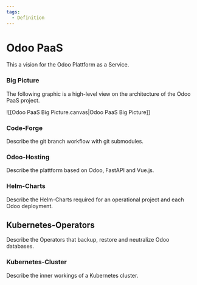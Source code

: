 ```yaml
---
tags:
  - Definition
---
```


# Odoo PaaS

This a vision for the Odoo Plattform as a Service.

### Big Picture

The following graphic is a high-level view on the architecture of the Odoo PaaS project.

![[Odoo PaaS Big Picture.canvas|Odoo PaaS Big Picture]]

### Code-Forge

Describe the git branch workflow with git submodules.

### Odoo-Hosting

Describe the plattform based on Odoo, FastAPI and Vue.js.

### Helm-Charts

Describe the Helm-Charts required for an operational project and each Odoo deployment.

## Kubernetes-Operators

Describe the Operators that backup, restore and neutralize Odoo databases.

### Kubernetes-Cluster

Describe the inner workings of a Kubernetes cluster.
